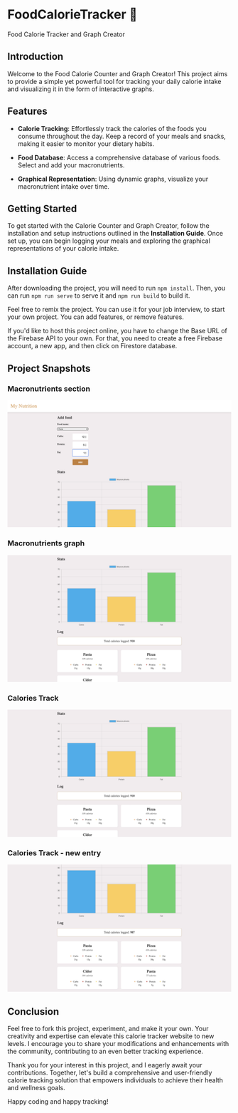 # FoodCalorieTracker 🍴
Food Calorie Tracker and Graph Creator

## Introduction
Welcome to the Food Calorie Counter and Graph Creator! This project aims to provide a simple yet powerful tool for tracking your daily calorie intake and visualizing it in the form of interactive graphs.

## Features
- **Calorie Tracking**: Effortlessly track the calories of the foods you consume throughout the day. Keep a record of your meals and snacks, making it easier to monitor your dietary habits.

- **Food Database**: Access a comprehensive database of various foods. Select and add your macronutrients.

- **Graphical Representation**: Using dynamic graphs, visualize your macronutrient intake over time. 

## Getting Started
To get started with the Calorie Counter and Graph Creator, follow the installation and setup instructions outlined in the **Installation Guide**. Once set up, you can begin logging your meals and exploring the graphical representations of your calorie intake.

## Installation Guide
After downloading the project, you will need to run `npm install`. Then, you can run `npm run serve` to serve it and `npm run build` to build it.

Feel free to remix the project. You can use it for your job interview, to start your own project. You can add features, or remove features.

If you'd like to host this project online, you have to change the Base URL of the Firebase API to your own. For that, you need to create a free Firebase account, a new app, and then click on Firestore database.

## Project Snapshots
### Macronutrients section
![Main page](calorie-tracker/Images/MainPage.png)

### Macronutrients graph
![Main page](calorie-tracker/Images/Graph.png)

### Calories Track
![Main page](calorie-tracker/Images/Graph.png)

### Calories Track - new entry
![Main page](calorie-tracker/Images/NewEntry.png)


## Conclusion
Feel free to fork this project, experiment, and make it your own. Your creativity and expertise can elevate this calorie tracker website to new levels. I encourage you to share your modifications and enhancements with the community, contributing to an even better tracking experience.

Thank you for your interest in this project, and I eagerly await your contributions. Together, let's build a comprehensive and user-friendly calorie tracking solution that empowers individuals to achieve their health and wellness goals.

Happy coding and happy tracking!


